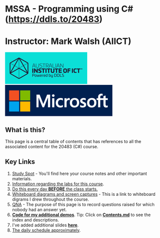 # MSSA - Programming using C# (https://ddls.to/20483)
# Instructor: Mark Walsh (AIICT)


![](Images/AIICT.png)
![](Images/Microsoft.png)
## What is this?
This page is a central table of contents that has references to all the associated content for the 20483 (C#) course.

## Key Links
1. [Study Spot](https://www.studyspot.com.au/course/view.php?id=396) - You'll find here your course notes and other important materials.
2. [Information regarding the labs for this course](Documents/Labs.md).
3. [Do this every day **BEFORE** the class starts.](Documents/EverydaySetup.md)
4. [Whiteboard diagrams and screen captures](Documents/WhiteboardDiagrams/WhiteboardDiagrams.pdf) - This is a link to whiteboard digrams I drew throughout the course.
5. [QNA](https://mwddls.sharepoint.com/:w:/s/LP/Efygw1txaDNJlKTTwJU1yfABjT93OPlTu9oOL2zrxyjxiQ?e=CqW2Zp) - The purpose of this page is to record questions raised for which nobody had an answer yet.
6. [**Code for my additional demos**](MarksCode/). Tip: Click on [**Contents.md**](MarksCode/Contents.md) to see the index and descriptions.
7. I've added additional slides [**here**](Documents/ReviewSlides/).
8. [The daily schedule approximately](https://github.com/ddls-mark/emu-beak/blob/main/Documents/CAD-Learning-Plan.md).
